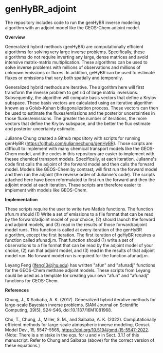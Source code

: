 # genHyBR_adjoint
The repository includes code to run the genHyBR inverse modeling algorithm with an adjoint model like the GEOS-Chem adjoint model.

**Overview**

Generalized hybrid methods (genHyBR) are computationally efficient algorithms for solving very large inverse problems. Specifically, these algorithms do not require inverting any large, dense matrices and avoid intensive matrix-matrix multiplication. These algorithms can be used to solve inverse problems with millions of observations and millions of unknown emissions or fluxes. In addition, geHyBR can be used to estimate fluxes or emissions that vary both spatially and temporally.

Generalized hybrid methods are iterative. The algorithm here will first transform the inverse problem to get rid of large matrix inversions. Subsequently, the algorithm will compute basis vectors that define a Krylov subspace. These basis vectors are calculated using an iterative algorithm known as a Golub–Kahan bidiagonalization process. These vectors can then be used to estimate the fluxes/emissions and the posterior uncertainties in those fluxes/emissions. The greater the number of iterations, the more vectors that define the Krylov subspace, and the better the flux estimate and posterior uncertainty estimate.

Julianne Chung created a Github repository with scripts for running genHyBR (https://github.com/juliannechung/genHyBR). Those scripts are difficult to implement with many chemical transport models like the GEOS-Chem model, and the codes in this repository are easier to implement with thesee chemical transport models. Specifically, at each iteration, Julianne's code first calls the adjoint of the forward model and then calls the forward model. Models like GEOS-Chem by contrast, will first run the forward model and then run the adjoint (the reverse order of Julianne's code). The scripts attached here have been reformulated to first run the forward and then the adjoint model at each iteration. These scripts are therefore easier to implement with models like GEOS-Chem.

**Implementation**

These scripts require the user to write two Matlab functions. The function afun.m should (1) Write a set of emissions to a file format that can be read by the forward/adjoint model of your choice, (2) should launch the forward and adjoint models, and (3) read in the results of those forward/adjoint model runs. This function is called at every iteration of the genHyBR algorithm, except the first iteration. The first iteration of geHyBR requires a function called afunadj.m. That function should (1) write a set of observations to a file format that can be read by the adjoint model of your choice, (2) run that adjoint model, and (3) read in the results of that adjoint model run. No forward model run is required for the function afunadj.m.

Leyang Feng (lfeng13@jhu.edu) has written "afun" and "afunadj" functions for the GEOS-Chem methane adjoint models. These scripts from Leyang could be used as a template for creating your own "afun" and "afunadj" functions for GEOS-Chem.

**References**

Chung, J., & Saibaba, A. K. (2017). Generalized hybrid iterative methods for large-scale Bayesian inverse problems. SIAM Journal on Scientific Computing, 39(5), S24-S46, doi:10.1137/16M1081968.

Cho, T., Chung, J., Miller, S. M., and Saibaba, A. K. (2022). Computationally efficient methods for large-scale atmospheric inverse modeling, Geosci. Model Dev., 15, 5547–5565, https://doi.org/10.5194/gmd-15-5547-2022. (Note: There is a mistake in the eqs. for u and v in Sect. 3.1.1 of this manuscript. Refer to Chung and Saibaba (above) for the correct version of these equations.)
